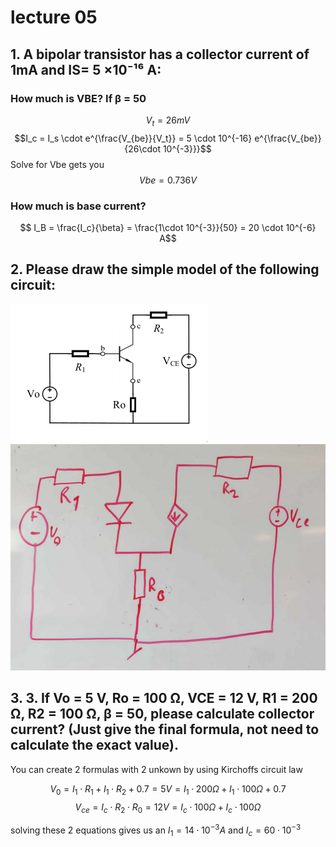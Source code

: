 # lecture 05

## 1. A bipolar transistor has a collector current of 1mA and IS= 5 ×10⁻¹⁶ A:

### How much is VBE? If β = 50
$$V_t = 26mV$$
$$I_c = I_s \cdot e^{\frac{V_{be}}{V_t}} = 5 \cdot 10^{-16} e^{\frac{V_{be}}{26\cdot 10^{-3}}}$$
Solve for Vbe gets you
$$Vbe = 0.736V$$

### How much is base current?

$$ I_B = \frac{I_c}{\beta} =  \frac{1\cdot 10^{-3}}{50} = 20 \cdot 10^{-6} A$$


## 2. Please draw the simple model of the following circuit:
![Circuit](images/img8504.png)
![Simple Circuit](images/img1627.png)

## 3. 3. If Vo = 5 V, Ro = 100 Ω, VCE = 12 V, R1 = 200 Ω, R2 = 100 Ω, β = 50, please calculate collector current? (Just give the final formula, not need to calculate the exact value).

You can create 2 formulas with 2 unkown by using Kirchoffs circuit law

$$
V_0=I_1\cdot R_1+ I_1 \cdot R_2 +0.7 = 5V = I_1 \cdot 200\Omega + I_1 \cdot 100\Omega + 0.7
$$
$$
V_{ce} = I_c \cdot R_2 \cdot R_0 = 12V =  I_c \cdot 100\Omega + I_c \cdot 100\Omega
$$

solving these 2 equations gives us an $I_1 = 14\cdot 10^{-3}A$ and $I_c=60 \cdot 10^{-3}$




